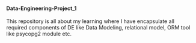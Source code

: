 #### Data-Engineering-Project_1
This repository is all about my learning where I have encapsulate all required components of DE like Data Modeling, relational model, ORM tool like psycopg2 module etc.
